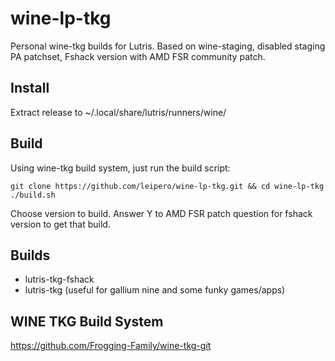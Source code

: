 # wine-lp-tkg
Personal wine-tkg builds for Lutris. Based on wine-staging, disabled staging PA patchset, Fshack version with AMD FSR community patch.

## Install
Extract release to ~/.local/share/lutris/runners/wine/

## Build
Using wine-tkg build system, just run the build script:
```
git clone https://github.com/leipero/wine-lp-tkg.git && cd wine-lp-tkg
./build.sh
```

Choose version to build. Answer Y to AMD FSR patch question for fshack version to get that build.

## Builds
- lutris-tkg-fshack
- lutris-tkg (useful for gallium nine and some funky games/apps)

## WINE TKG Build System
https://github.com/Frogging-Family/wine-tkg-git
